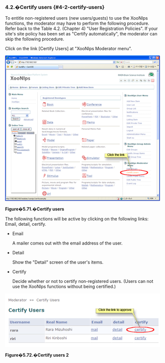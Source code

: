 ### 4.2.�Certify users {#4-2-certify-users}

To entitle non-registered users (new users/guests) to use the XooNIps functions, the moderator may have to perform the following procedure. Refer back to the Table 4.2\. (Chapter 4) &quot;User Registration Policies&quot;. If your site&#039;s site policy has been set as &quot;Certify automatically&quot;, the moderator can skip the following procedure.

Click on the link [Certify Users] at &quot;XooNIps Moderator menu&quot;.

![Certify users](../../assets/xoonips-operate91.png)

**Figure�5.71.�Certify users**

The following functions will be active by clicking on the following links: Email, detail, certify.

*   Email

    A mailer comes out with the email address of the user.

*   Detail

    Show the &quot;Detail&quot; screen of the user&#039;s items.

*   Certify

    Decide whether or not to certify non-registered users. (Users can not use the XooNIps functions without being certified.)

![Certify users 2](../../assets/xoonips-operate92.png)

**Figure�5.72.�Certify users 2**